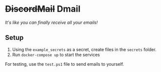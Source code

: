# ~~DiscordMail~~ Dmail
_It's like you can finally receive all your emails!_

## Setup
1. Using the `example_secrets` as a secret, create files in the `secrets` folder.
2. Run `docker-compose up` to start the services

For testing, use the `test.ps1` file to send emails to yourself.
